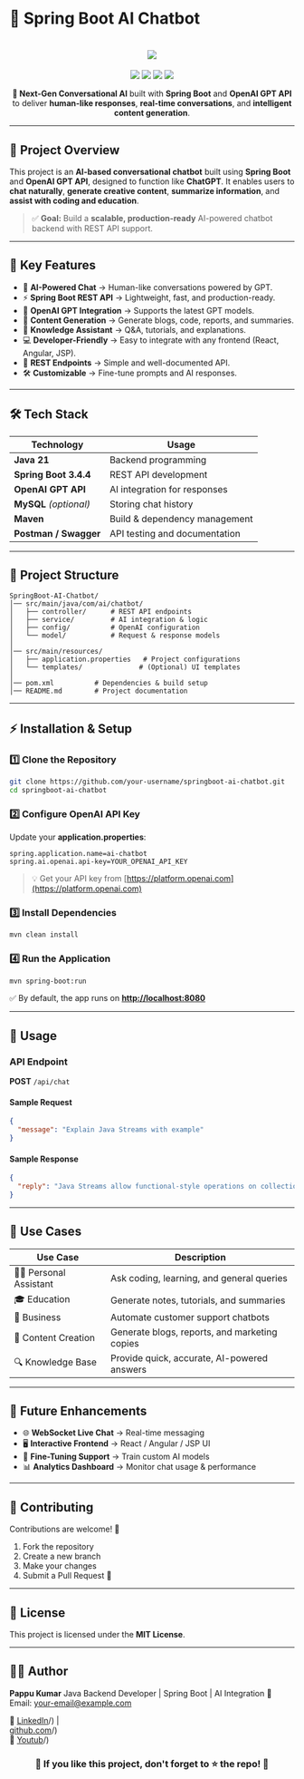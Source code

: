 # 🤖 Spring Boot AI Chatbot

<h1 align="center">
  <img src="https://readme-typing-svg.herokuapp.com?font=Roboto+Slab&size=35&color=00C9FF&center=true&vCenter=true&width=800&lines=🤖+Spring+Boot+AI+Chatbot;💬+ChatGPT-like+Conversational+AI;🚀+Built+with+Spring+Boot+%26+OpenAI" />
</h1>

<p align="center">
  <img src="https://img.shields.io/badge/Java-21-blue?style=for-the-badge&logo=java" />
  <img src="https://img.shields.io/badge/Spring_Boot-3.4.4-brightgreen?style=for-the-badge&logo=springboot" />
  <img src="https://img.shields.io/badge/OpenAI-GPT-orange?style=for-the-badge&logo=openai" />
  <img src="https://img.shields.io/badge/Backend-REST_API-yellow?style=for-the-badge" />
</p>

<p align="center">
  <b>🚀 Next-Gen Conversational AI</b> built with <b>Spring Boot</b> and <b>OpenAI GPT API</b>  
  to deliver <b>human-like responses</b>, <b>real-time conversations</b>, and <b>intelligent content generation</b>.
</p>

---

## 🧠 **Project Overview**

This project is an **AI-based conversational chatbot** built using **Spring Boot** and **OpenAI GPT API**, designed to function like **ChatGPT**.
It enables users to **chat naturally**, **generate creative content**, **summarize information**, and **assist with coding and education**.

> ✅ **Goal:** Build a **scalable, production-ready** AI-powered chatbot backend with REST API support.

---

## 🎯 **Key Features**

* 🤖 **AI-Powered Chat** → Human-like conversations powered by GPT.
* ⚡ **Spring Boot REST API** → Lightweight, fast, and production-ready.
* 🔗 **OpenAI GPT Integration** → Supports the latest GPT models.
* 📝 **Content Generation** → Generate blogs, code, reports, and summaries.
* 🧠 **Knowledge Assistant** → Q\&A, tutorials, and explanations.
* 💻 **Developer-Friendly** → Easy to integrate with any frontend (React, Angular, JSP).
* 📡 **REST Endpoints** → Simple and well-documented API.
* 🛠️ **Customizable** → Fine-tune prompts and AI responses.

---

## 🛠️ **Tech Stack**

| **Technology**         | **Usage**                     |
| ---------------------- | ----------------------------- |
| **Java 21**            | Backend programming           |
| **Spring Boot 3.4.4**  | REST API development          |
| **OpenAI GPT API**     | AI integration for responses  |
| **MySQL** *(optional)* | Storing chat history          |
| **Maven**              | Build & dependency management |
| **Postman / Swagger**  | API testing and documentation |

---

## 📂 **Project Structure**

```
SpringBoot-AI-Chatbot/
│── src/main/java/com/ai/chatbot/
│   ├── controller/      # REST API endpoints
│   ├── service/         # AI integration & logic
│   ├── config/          # OpenAI configuration
│   └── model/           # Request & response models
│
│── src/main/resources/
│   ├── application.properties   # Project configurations
│   └── templates/              # (Optional) UI templates
│
│── pom.xml          # Dependencies & build setup
│── README.md        # Project documentation
```

---

## ⚡ **Installation & Setup**

### **1️⃣ Clone the Repository**

```bash
git clone https://github.com/your-username/springboot-ai-chatbot.git
cd springboot-ai-chatbot
```

### **2️⃣ Configure OpenAI API Key**

Update your **application.properties**:

```properties
spring.application.name=ai-chatbot
spring.ai.openai.api-key=YOUR_OPENAI_API_KEY
```

> 💡 Get your API key from [https://platform.openai.com](https://platform.openai.com)

### **3️⃣ Install Dependencies**

```bash
mvn clean install
```

### **4️⃣ Run the Application**

```bash
mvn spring-boot:run
```

✅ By default, the app runs on **[http://localhost:8080](http://localhost:8080)**

---

## 🚀 **Usage**

### **API Endpoint**

**POST** `/api/chat`

#### **Sample Request**

```json
{
  "message": "Explain Java Streams with example"
}
```

#### **Sample Response**

```json
{
  "reply": "Java Streams allow functional-style operations on collections..."
}
```

---

## 📌 **Use Cases**

| **Use Case**             | **Description**                               |
| ------------------------ | --------------------------------------------- |
| 🧑‍💻 Personal Assistant | Ask coding, learning, and general queries     |
| 🎓 Education             | Generate notes, tutorials, and summaries      |
| 💼 Business              | Automate customer support chatbots            |
| 📰 Content Creation      | Generate blogs, reports, and marketing copies |
| 🔍 Knowledge Base        | Provide quick, accurate, AI-powered answers   |

---

## 🧩 **Future Enhancements**

* 🌐 **WebSocket Live Chat** → Real-time messaging
* 🖥️ **Interactive Frontend** → React / Angular / JSP UI
* 🧠 **Fine-Tuning Support** → Train custom AI models
* 📊 **Analytics Dashboard** → Monitor chat usage & performance

---

## 🤝 **Contributing**

Contributions are welcome! 🎉

1. Fork the repository
2. Create a new branch
3. Make your changes
4. Submit a Pull Request 🚀

---

## 📜 **License**

This project is licensed under the **MIT License**.

---

## 👨‍💻 **Author**

**Pappu Kumar**
Java Backend Developer | Spring Boot | AI Integration
📧 Email: [your-email@example.com](tpgcoder@gmail.com)

🔗 [LinkedIn](https://www.linkedin.com/in/pappukumar35)/) |<br>
[github.com](https://github.com/pappukumar35)/)<br>
🔗 [Youtub](https://www.youtube.com/channel/UCjv_9nWy8fNZ8KwGzQH8SKw)/)


<h3 align="center">🌟 If you like this project, don't forget to ⭐ the repo! 🌟</h3>
